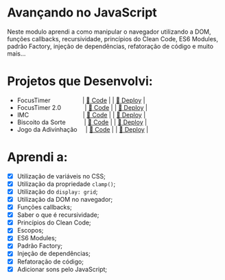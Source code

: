 # Avançando no JavaScript

Neste modulo aprendi a como manipular o navegador utilizando a DOM, funções callbacks, recursividade, princípios do Clean Code, ES6 Modules, padrão Factory, injeção de dependências, refatoração de código e muito mais...

# Projetos que Desenvolvi:

-   FocusTimer &nbsp; &nbsp; &nbsp; &nbsp;&nbsp; &nbsp; &nbsp; &nbsp;&nbsp;&nbsp;&nbsp; | [🧬 Code](https://github.com/eduarrdonobrega/explorer-rocketseat/tree/main/stage-05/focus-timer) | | [👾 Deploy](https://eduarrdonobrega.github.io/explorer-rocketseat/stage-05/focus-timer/) |
-   FocusTimer 2.0 &nbsp; &nbsp; &nbsp; &nbsp; &nbsp; &nbsp;&nbsp; | [🧬 Code](https://github.com/eduarrdonobrega/explorer-rocketseat/tree/main/stage-05/focus-timer-2.0) | | [👾 Deploy](https://eduarrdonobrega.github.io/explorer-rocketseat/stage-05/focus-timer-2.0/) |
-   IMC &nbsp; &nbsp; &nbsp; &nbsp; &nbsp; &nbsp; &nbsp; &nbsp; &nbsp; &nbsp; &nbsp; &nbsp; &nbsp; &nbsp; &nbsp;&nbsp; | [🧬 Code](https://github.com/eduarrdonobrega/explorer-rocketseat/tree/main/stage-05/imc) | | [👾 Deploy](https://eduarrdonobrega.github.io/explorer-rocketseat/stage-05/imc/) |
-   Biscoito da Sorte &nbsp;&nbsp; &nbsp; &nbsp; &nbsp;&nbsp; | [🧬 Code](https://github.com/eduarrdonobrega/explorer-rocketseat/tree/main/stage-05/biscoito-da-sorte) | | [👾 Deploy](https://eduarrdonobrega.github.io/explorer-rocketseat/stage-05/biscoito-da-sorte/) |
-   Jogo da Adivinhação &nbsp;&nbsp;&nbsp; | [🧬 Code](https://github.com/eduarrdonobrega/explorer-rocketseat/tree/main/stage-05/jogo-da-adivinhacao) | | [👾 Deploy](https://eduarrdonobrega.github.io/explorer-rocketseat/stage-05/jogo-da-adivinhacao/) |

# Aprendi a:

-   [x] Utilização de variáveis no CSS;
-   [x] Utilização da propriedade `clamp()`;
-   [x] Utilização do `display: grid`;
-   [x] Utilização da DOM no navegador;
-   [x] Funções callbacks;
-   [x] Saber o que é recursividade;
-   [x] Princípios do Clean Code;
-   [x] Escopos;
-   [x] ES6 Modules;
-   [x] Padrão Factory;
-   [x] Injeção de dependências;
-   [x] Refatoração de código;
-   [x] Adicionar sons pelo JavaScript;
